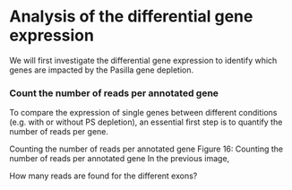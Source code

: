 # Analysis of the differential gene expression

We will first investigate the differential gene expression to identify which genes are impacted by the Pasilla gene depletion.

### Count the number of reads per annotated gene

To compare the expression of single genes between different conditions (e.g. with or without PS depletion),
an essential first step is to quantify the number of reads per gene.

Counting the number of reads per annotated gene
Figure 16: Counting the number of reads per annotated gene
In the previous image,

How many reads are found for the different exons?
